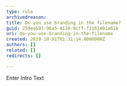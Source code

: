 ```yaml
---
type: rule
archivedreason: 
title: Do you use branding in the filename?
guid: 259eeb93-96a5-4138-9cff-f2181401a61b
uri: do-you-use-branding-in-the-filename
created: 2019-10-01T01:31:14.0000000Z
authors: []
related: []
redirects: []

---
```



Enter Intro Text<br>
<br><excerpt class='endintro'></excerpt><br>



